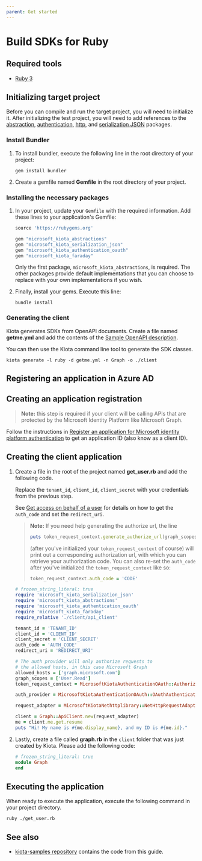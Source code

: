 ```yaml
---
parent: Get started
---
```


# Build SDKs for Ruby

## Required tools

- [Ruby 3](https://www.ruby-lang.org/en/downloads/)

## Initializing target project

Before you can compile and run the target project, you will need to initialize it. After initializing the test project, you will need to add references to the [abstraction](https://github.com/microsoft/kiota-abstractions-ruby), [authentication](https://github.com/microsoft/kiota-authentication-oauth-ruby), [http](https://github.com/microsoft/kiota-http-ruby), and [serialization JSON](https://github.com/microsoft/kiota-serialization-json-ruby) packages.

### Install Bundler

1. To install bundler, execute the following line in the root directory of your project:

    ````shell
    gem install bundler
    ````

2. Create a gemfile named **Gemfile** in the root directory of your project.

### Installing the necessary packages

1. In your project, update your `Gemfile` with the required information. Add these lines to your application's Gemfile:

    ````ruby
    source 'https://rubygems.org'

    gem "microsoft_kiota_abstractions"
    gem "microsoft_kiota_serialization_json"
    gem "microsoft_kiota_authentication_oauth"
    gem "microsoft_kiota_faraday"
    ````

    Only the first package, `microsoft_kiota_abstractions`, is required. The other packages provide default implementations that you can choose to replace with your own implementations if you wish.

2. Finally, install your gems. Execute this line:

    ````shell
    bundle install
    ````

### Generating the client

Kiota generates SDKs from OpenAPI documents. Create a file named **getme.yml** and add the contents of the [Sample OpenAPI description](https://github.com/microsoft/kiota/blob/main/docs/get-started/reference-openapi.md).

You can then use the Kiota command line tool to generate the SDK classes.

````shell
kiota generate -l ruby -d getme.yml -n Graph -o ./client
````

## Registering an application in Azure AD

## Creating an application registration

> **Note:** this step is required if your client will be calling APIs that are protected by the Microsoft Identity Platform like Microsoft Graph.

Follow the instructions in [Register an application for Microsoft identity platform authentication](register-app.md) to get an application ID (also know as a client ID).

## Creating the client application

1. Create a file in the root of the project named **get_user.rb** and add the following code.

    Replace the `tenant_id`, `client_id`, `client_secret` with your credentials from the previous step.

    See [Get access on behalf of a user](https://learn.microsoft.com/graph/auth-v2-user?context=graph%2Fapi%2F1.0&view=graph-rest-1.0) for details on how to get the `auth_code` and set the `redirect_uri`.

    > **Note:** If you need help generating the authorize url, the line
    >
    > ````ruby
    > puts token_request_context.generate_authorize_url(graph_scopes)
    >  ````
    >
    >  (after you've initialized your `token_request_context` of course) will print out a corresponding authorization url, with which you can retrieve your authorization code. You can also re-set the `auth_code` after you've initialized the `token_request_context` like so:
    >
    >  ````ruby
    >  token_request_context.auth_code = 'CODE'
    >  ````

    ````ruby
    # frozen_string_literal: true
    require 'microsoft_kiota_serialization_json'
    require 'microsoft_kiota_abstractions'
    require 'microsoft_kiota_authentication_oauth'
    require 'microsoft_kiota_faraday'
    require_relative './client/api_client'

    tenant_id = 'TENANT_ID'
    client_id = 'CLIENT_ID'
    client_secret = 'CLIENT_SECRET'
    auth_code = 'AUTH_CODE'
    redirect_uri = 'REDIRECT_URI'

    # The auth provider will only authorize requests to
    # the allowed hosts, in this case Microsoft Graph
    allowed_hosts = ['graph.microsoft.com']
    graph_scopes = ['User.Read']
    token_request_context = MicrosoftKiotaAuthenticationOAuth::AuthorizationCodeContext.new(tenant_id, client_id, client_secret, redirect_uri, auth_code)

    auth_provider = MicrosoftKiotaAuthenticationOAuth::OAuthAuthenticationProvider.new(token_request_context, allowed_hosts, graph_scopes)

    request_adapter = MicrosoftKiotaNethttplibrary::NetHttpRequestAdapter.new(auth_provider)

    client = Graph::ApiClient.new(request_adapter)
    me = client.me.get.resume
    puts "Hi! My name is #{me.display_name}, and my ID is #{me.id}."

    ````

2. Lastly, create a file called **graph.rb** in the `client` folder that was just created by Kiota. Please add the following code:

    ````ruby
    # frozen_string_literal: true
    module Graph
    end
    ````

## Executing the application

When ready to execute the application, execute the following command in your project directory.

````shell
ruby ./get_user.rb
````

## See also

- [kiota-samples repository](https://github.com/microsoft/kiota-samples/tree/main/get-started/ruby) contains the code from this guide.
